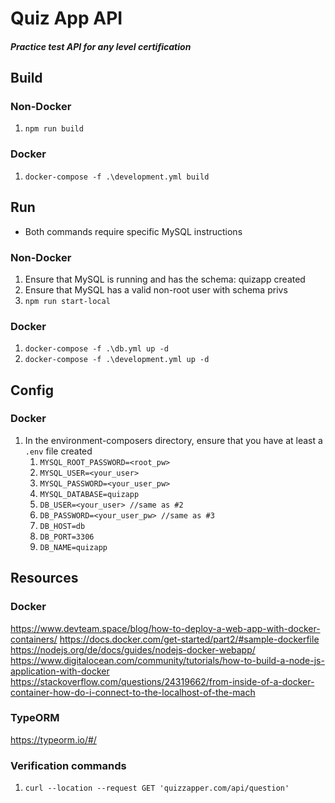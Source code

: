 # Quiz App API
##### Practice test API for any level certification

## Build

### Non-Docker
1. `npm run build`

### Docker
1. `docker-compose -f .\development.yml build`

## Run
 - Both commands require specific MySQL instructions
### Non-Docker
1. Ensure that MySQL is running and has the schema: quizapp created
2. Ensure that MySQL has a valid non-root user with schema privs
3. `npm run start-local`

### Docker
1. `docker-compose -f .\db.yml up -d`
2. `docker-compose -f .\development.yml up -d`

## Config

### Docker
1. In the environment-composers directory, ensure that you have at least a `.env` file created
    1. `MYSQL_ROOT_PASSWORD=<root_pw>`
    2. `MYSQL_USER=<your_user>`
    3. `MYSQL_PASSWORD=<your_user_pw>`
    4. `MYSQL_DATABASE=quizapp`
    5. `DB_USER=<your_user> //same as #2`
    6. `DB_PASSWORD=<your_user_pw> //same as #3`
    7. `DB_HOST=db`
    8. `DB_PORT=3306`
    9. `DB_NAME=quizapp`

## Resources

### Docker
https://www.devteam.space/blog/how-to-deploy-a-web-app-with-docker-containers/
https://docs.docker.com/get-started/part2/#sample-dockerfile
https://nodejs.org/de/docs/guides/nodejs-docker-webapp/
https://www.digitalocean.com/community/tutorials/how-to-build-a-node-js-application-with-docker
https://stackoverflow.com/questions/24319662/from-inside-of-a-docker-container-how-do-i-connect-to-the-localhost-of-the-mach

### TypeORM
https://typeorm.io/#/

### Verification commands
1. `curl --location --request GET 'quizzapper.com/api/question'`